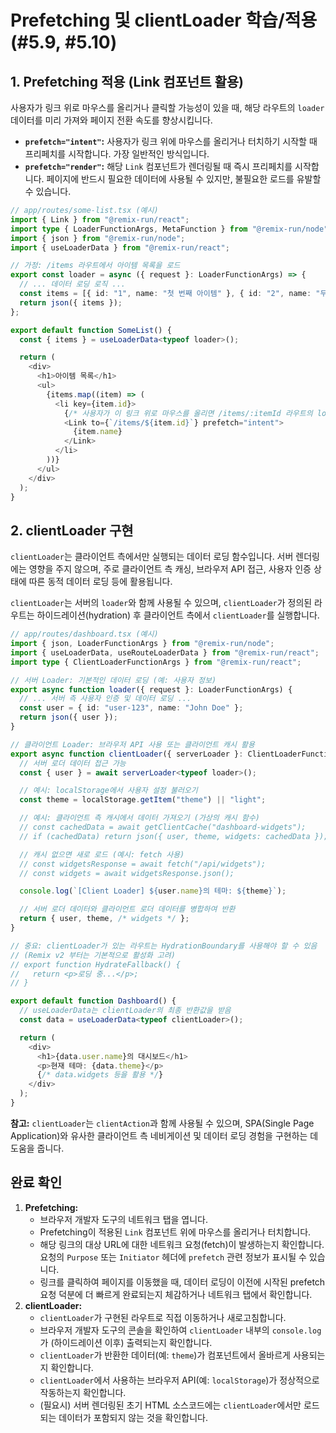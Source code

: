 # Prefetching 및 clientLoader 학습/적용 (#5.9, #5.10)

## 1. Prefetching 적용 (Link 컴포넌트 활용)

사용자가 링크 위로 마우스를 올리거나 클릭할 가능성이 있을 때, 해당 라우트의 `loader` 데이터를 미리 가져와 페이지 전환 속도를 향상시킵니다.

-   **`prefetch="intent"`:** 사용자가 링크 위에 마우스를 올리거나 터치하기 시작할 때 프리페치를 시작합니다. 가장 일반적인 방식입니다.
-   **`prefetch="render"`:** 해당 `Link` 컴포넌트가 렌더링될 때 즉시 프리페치를 시작합니다. 페이지에 반드시 필요한 데이터에 사용될 수 있지만, 불필요한 로드를 유발할 수 있습니다.

```typescript
// app/routes/some-list.tsx (예시)
import { Link } from "@remix-run/react";
import type { LoaderFunctionArgs, MetaFunction } from "@remix-run/node";
import { json } from "@remix-run/node";
import { useLoaderData } from "@remix-run/react";

// 가정: /items 라우트에서 아이템 목록을 로드
export const loader = async ({ request }: LoaderFunctionArgs) => {
  // ... 데이터 로딩 로직 ...
  const items = [{ id: "1", name: "첫 번째 아이템" }, { id: "2", name: "두 번째 아이템" }];
  return json({ items });
};

export default function SomeList() {
  const { items } = useLoaderData<typeof loader>();

  return (
    <div>
      <h1>아이템 목록</h1>
      <ul>
        {items.map((item) => (
          <li key={item.id}>
            {/* 사용자가 이 링크 위로 마우스를 올리면 /items/:itemId 라우트의 loader가 미리 호출됨 */}
            <Link to={`/items/${item.id}`} prefetch="intent">
              {item.name}
            </Link>
          </li>
        ))}
      </ul>
    </div>
  );
}
```

## 2. clientLoader 구현

`clientLoader`는 클라이언트 측에서만 실행되는 데이터 로딩 함수입니다. 서버 렌더링에는 영향을 주지 않으며, 주로 클라이언트 측 캐싱, 브라우저 API 접근, 사용자 인증 상태에 따른 동적 데이터 로딩 등에 활용됩니다.

`clientLoader`는 서버의 `loader`와 함께 사용될 수 있으며, `clientLoader`가 정의된 라우트는 하이드레이션(hydration) 후 클라이언트 측에서 `clientLoader`를 실행합니다.

```typescript
// app/routes/dashboard.tsx (예시)
import { json, LoaderFunctionArgs } from "@remix-run/node";
import { useLoaderData, useRouteLoaderData } from "@remix-run/react";
import type { ClientLoaderFunctionArgs } from "@remix-run/react";

// 서버 Loader: 기본적인 데이터 로딩 (예: 사용자 정보)
export async function loader({ request }: LoaderFunctionArgs) {
  // ... 서버 측 사용자 인증 및 데이터 로딩 ...
  const user = { id: "user-123", name: "John Doe" };
  return json({ user });
}

// 클라이언트 Loader: 브라우저 API 사용 또는 클라이언트 캐시 활용
export async function clientLoader({ serverLoader }: ClientLoaderFunctionArgs) {
  // 서버 로더 데이터 접근 가능
  const { user } = await serverLoader<typeof loader>();

  // 예시: localStorage에서 사용자 설정 불러오기
  const theme = localStorage.getItem("theme") || "light";

  // 예시: 클라이언트 측 캐시에서 데이터 가져오기 (가상의 캐시 함수)
  // const cachedData = await getClientCache("dashboard-widgets");
  // if (cachedData) return json({ user, theme, widgets: cachedData });

  // 캐시 없으면 새로 로드 (예시: fetch 사용)
  // const widgetsResponse = await fetch("/api/widgets");
  // const widgets = await widgetsResponse.json();

  console.log(`[Client Loader] ${user.name}의 테마: ${theme}`);

  // 서버 로더 데이터와 클라이언트 로더 데이터를 병합하여 반환
  return { user, theme, /* widgets */ };
}

// 중요: clientLoader가 있는 라우트는 HydrationBoundary를 사용해야 할 수 있음
// (Remix v2 부터는 기본적으로 활성화 고려)
// export function HydrateFallback() {
//   return <p>로딩 중...</p>;
// }

export default function Dashboard() {
  // useLoaderData는 clientLoader의 최종 반환값을 받음
  const data = useLoaderData<typeof clientLoader>();

  return (
    <div>
      <h1>{data.user.name}의 대시보드</h1>
      <p>현재 테마: {data.theme}</p>
      {/* data.widgets 등을 활용 */}
    </div>
  );
}
```

**참고:** `clientLoader`는 `clientAction`과 함께 사용될 수 있으며, SPA(Single Page Application)와 유사한 클라이언트 측 네비게이션 및 데이터 로딩 경험을 구현하는 데 도움을 줍니다.

## 완료 확인

1.  **Prefetching:**
    -   브라우저 개발자 도구의 네트워크 탭을 엽니다.
    -   Prefetching이 적용된 `Link` 컴포넌트 위에 마우스를 올리거나 터치합니다.
    -   해당 링크의 대상 URL에 대한 네트워크 요청(fetch)이 발생하는지 확인합니다. 요청의 `Purpose` 또는 `Initiator` 헤더에 `prefetch` 관련 정보가 표시될 수 있습니다.
    -   링크를 클릭하여 페이지를 이동했을 때, 데이터 로딩이 이전에 시작된 prefetch 요청 덕분에 더 빠르게 완료되는지 체감하거나 네트워크 탭에서 확인합니다.
2.  **clientLoader:**
    -   `clientLoader`가 구현된 라우트로 직접 이동하거나 새로고침합니다.
    -   브라우저 개발자 도구의 콘솔을 확인하여 `clientLoader` 내부의 `console.log`가 (하이드레이션 이후) 출력되는지 확인합니다.
    -   `clientLoader`가 반환한 데이터(예: `theme`)가 컴포넌트에서 올바르게 사용되는지 확인합니다.
    -   `clientLoader`에서 사용하는 브라우저 API(예: `localStorage`)가 정상적으로 작동하는지 확인합니다.
    -   (필요시) 서버 렌더링된 초기 HTML 소스코드에는 `clientLoader`에서만 로드되는 데이터가 포함되지 않는 것을 확인합니다. 